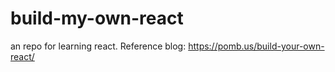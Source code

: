 # build-my-own-react

an repo for learning react. Reference blog: <https://pomb.us/build-your-own-react/>
